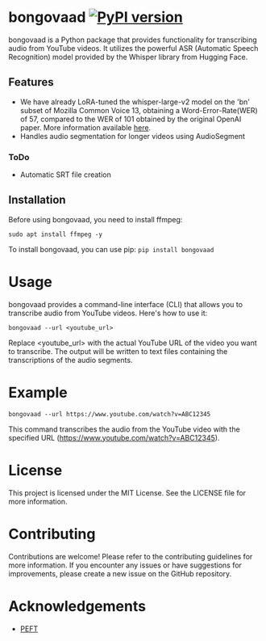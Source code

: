 # bongovaad [![PyPI version](https://badge.fury.io/py/bongovaad.svg)](https://badge.fury.io/py/bongovaad)
bongovaad is a Python package that provides functionality for transcribing audio from YouTube videos. It utilizes the powerful ASR (Automatic Speech Recognition) model provided by the Whisper library from Hugging Face.

## Features

- We have already LoRA-tuned the whisper-large-v2 model on the 'bn' subset of Mozilla Common Voice 13, obtaining a Word-Error-Rate(WER) of 57, compared to the WER of 101 obtained by the original OpenAI paper. More information available [here](https://huggingface.co/ucalyptus/whisper-large-v2-bengali-100steps).
- Handles audio segmentation for longer videos using AudioSegment

### ToDo
-  Automatic SRT file creation

## Installation

Before using bongovaad, you need to install ffmpeg:

```
sudo apt install ffmpeg -y
```

To install bongovaad, you can use pip:
`pip install bongovaad`


# Usage
bongovaad provides a command-line interface (CLI) that allows you to transcribe audio from YouTube videos. Here's how to use it:

`bongovaad --url <youtube_url>`

Replace <youtube_url> with the actual YouTube URL of the video you want to transcribe. The output will be written to text files containing the transcriptions of the audio segments.

# Example
`bongovaad --url https://www.youtube.com/watch?v=ABC12345`

This command transcribes the audio from the YouTube video with the specified URL (https://www.youtube.com/watch?v=ABC12345).

# License
This project is licensed under the MIT License. See the LICENSE file for more information.

# Contributing
Contributions are welcome! Please refer to the contributing guidelines for more information.
If you encounter any issues or have suggestions for improvements, please create a new issue on the GitHub repository.

# Acknowledgements
- [PEFT](https://github.com/huggingface/peft)
